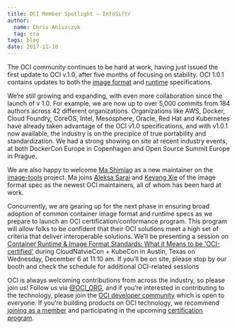 ```yaml
---
title: OCI Member Spotlight – InfoSiftr
author:
  name: Chris Aniszczyk
  tag: cra
tags: blog
date: 2017-11-10
---
```


The OCI community continues to be hard at work, having just issued the first update to OCI v.1.0, after five months of focusing on stability. OCI 1.0.1 contains updates to both the [image format](https://github.com/opencontainers/image-spec) and [runtime](https://github.com/opencontainers/runtime-spec) specifications.

We’re still growing and expanding, with even more collaboration since the launch of v 1.0. For example, we are now up to over 5,000 commits from 184 authors across 42 different organizations. Organizations like AWS, Docker, Cloud Foundry, CoreOS, Intel, Mesosphere, Oracle, Red Hat and Kubernetes have already taken advantage of the OCI v1.0 specifications, and with v1.0.1 now available, the industry is on the precipice of true portability and standardization. We had a strong showing on site at recent industry events, at both DockerCon Europe in Copenhagen and Open Source Summit Europe in Prague.

We are also happy to welcome [Ma Shimiao](https://github.com/Mashimiao) as a new maintainer on the [image-tools](https://github.com/opencontainers/image-tools) project. Ma joins [Aleksa Sarai](https://github.com/cyphar) and [Keyang Xie](https://github.com/xiekeyang) of the image format spec as the newest OCI maintainers, all of whom has been hard at work.  

Concurrently, we are gearing up for the next phase in ensuring broad adoption of common container image format and runtime specs as we prepare to launch an OCI certification/conformance program. This program will allow folks to be confident that their OCI solutions meet a high set of criteria that deliver interoperable solutions. We’ll be presenting a session on [Container Runtime & Image Format Standards: What it Means to be 'OCI-certified'](https://kccncna17.sched.com/event/CU6N) during CloudNatvieCon + KubeCon in Austin, Texas on Wednesday, December 6 at 11:10 am. If you’ll be on site, please stop by our booth and check the schedule for additional OCI-related sessions

OCI is always welcoming contributions from across the industry, so please join us! Follow us via [@OCI_ORG](https://twitter.com/oci_org), and if you’re interested in contributing to the technology, please join the [OCI developer community](/community) which is open to everyone. If you’re building products on OCI technology, we recommend [joining as a member](/join) and participating in the upcoming [certification program](/community/certified).
